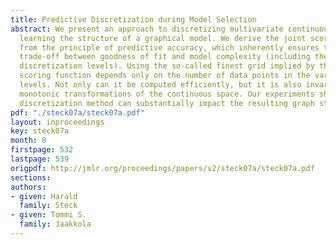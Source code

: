 ```yaml
---
title: Predictive Discretization during Model Selection
abstract: We present an approach to discretizing multivariate continuous data while
  learning the structure of a graphical model. We derive the joint scoring function
  from the principle of predictive accuracy, which inherently ensures the optimal
  trade-off between goodness of fit and model complexity (including the number of
  discretization levels). Using the so-called finest grid implied by the data, our
  scoring function depends only on the number of data points in the various discretization
  levels. Not only can it be computed efficiently, but it is also invariant under
  monotonic transformations of the continuous space. Our experiments show that the
  discretization method can substantially impact the resulting graph structure.
pdf: "./steck07a/steck07a.pdf"
layout: inproceedings
key: steck07a
month: 0
firstpage: 532
lastpage: 539
origpdf: http://jmlr.org/proceedings/papers/v2/steck07a/steck07a.pdf
sections: 
authors:
- given: Harald
  family: Steck
- given: Tommi S.
  family: Jaakkola
---
```

